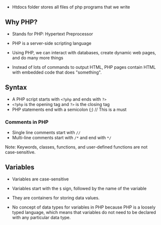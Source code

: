 - Htdocs folder stores all files of php programs that we write


## Why PHP?

- Stands for PHP: Hypertext Preprocessor

- PHP is a server-side scripting language
- Using PHP, we can interact with databases, create dynamic web pages, and do many more things

- Instead of lots of commands to output HTML, PHP pages contain HTML with embedded code that does "something".

## Syntax

- A PHP script starts with `<?php` and ends with `?>`
- `<?php` is the opening tag and `?>` is the closing tag
- PHP statements end with a semicolon (;) // This is a must

### Comments in PHP

- Single line comments start with `//`
- Multi-line comments start with `/*` and end with `*/`


Note: Keywords, classes, functions, and user-defined functions are not case-sensitive.

## Variables

- Variables are case-sensitive
- Variables start with the `$` sign, followed by the name of the variable
- They are containers for storing data values.

- No concept of data types for variables in PHP because PHP is a loosely typed language, which means that variables do not need to be declared with any particular data type.